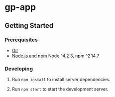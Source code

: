 # gp-app


## Getting Started

### Prerequisites

- [Git](https://git-scm.com/)
- [Node.js and npm](nodejs.org) Node ^4.2.3, npm ^2.14.7

### Developing

1. Run `npm install` to install server dependencies.

4. Run `npm start` to start the development server.
